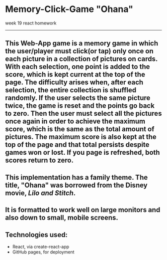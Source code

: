 # Memory-Click-Game "Ohana"
week 19 react homework

---
## This Web-App game is a memory game in which the user/player must click(or tap) only once on each picture in a collection of pictures on cards. With each selection, one point is added to the score, which is kept current at the top of the page. The difficulty arises when, after each selection, the entire collection is shuffled randomly. If the user selects the same picture twice, the game is reset and the points go back to zero. Then the user must select all the pictures once again in order to achieve the maximum score, which is the same as the total amount of pictures. The maximum score is also kept at the top of the page and that total persists despite games won or lost. If you page is refreshed, both scores return to zero.

## This implementation has a family theme. The title, "Ohana" was borrowed from the Disney movie, _Lilo and Stitch_.

## It is formatted to work well on large monitors and also down to small, mobile screens.

## Technologies used:
* React, via create-react-app
* GitHub pages, for deployment
